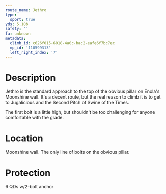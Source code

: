```yaml
---
route_name: Jethro
type:
  sport: true
yds: 5.10b
safety: ''
fa: unknown
metadata:
  climb_id: c626f015-6018-4a0c-bac2-eafe6f7bc7ec
  mp_id: '110599313'
  left_right_index: '7'
---
```

# Description
Jethro is the standard approach to the top of the obvious pillar on Enola's Moonshine wall. It's a decent route, but the real reason to climb it is to get to Jugalicious and the Second Pitch of Swine of the Times.

The first bolt is a little high, but shouldn't be too challenging for anyone comfortable with the grade.

# Location
Moonshine wall. The only line of bolts on the obvious pillar.

# Protection
6 QDs w/2-bolt anchor
